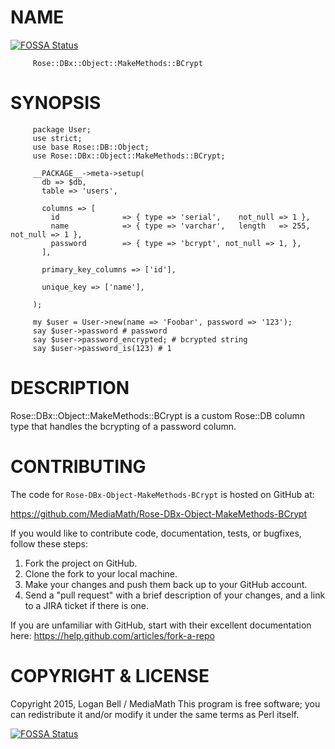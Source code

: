 # NAME
[![FOSSA Status](https://app.fossa.io/api/projects/git%2Bgithub.com%2Fxizhao%2FRose-DBx-Object-MakeMethods-BCrypt.svg?type=shield)](https://app.fossa.io/projects/git%2Bgithub.com%2Fxizhao%2FRose-DBx-Object-MakeMethods-BCrypt?ref=badge_shield)

         Rose::DBx::Object::MakeMethods::BCrypt

# SYNOPSIS
         package User;
         use strict;
         use base Rose::DB::Object;
         use Rose::DBx::Object::MakeMethods::BCrypt;

         __PACKAGE__->meta->setup(
           db => $db,
           table => 'users',

           columns => [
             id              => { type => 'serial',    not_null => 1 },
             name            => { type => 'varchar',   length   => 255, not_null => 1 },
             password        => { type => 'bcrypt', not_null => 1, },
           ],

           primary_key_columns => ['id'],

           unique_key => ['name'],

         );

         my $user = User->new(name => 'Foobar', password => '123');
         say $user->password # password
         say $user->password_encrypted; # bcrypted string
         say $user->password_is(123) # 1

# DESCRIPTION

Rose::DBx::Object::MakeMethods::BCrypt is a custom Rose::DB column type that handles the bcrypting of a password column.

# CONTRIBUTING
The code for `Rose-DBx-Object-MakeMethods-BCrypt` is hosted on GitHub at:

https://github.com/MediaMath/Rose-DBx-Object-MakeMethods-BCrypt 

If you would like to contribute code, documentation, tests, or bugfixes, follow these steps:
 1. Fork the project on GitHub.
 2. Clone the fork to your local machine.
 3. Make your changes and push them back up to your GitHub account.
 4. Send a "pull request" with a brief description of your changes, and a link to a JIRA  ticket if there is one.
 
If you are unfamiliar with GitHub, start with their excellent documentation here:
         https://help.github.com/articles/fork-a-repo

# COPYRIGHT & LICENSE

Copyright 2015, Logan Bell / MediaMath
This program is free software; you can redistribute it and/or modify it under the same terms as Perl itself.



[![FOSSA Status](https://app.fossa.io/api/projects/git%2Bgithub.com%2Fxizhao%2FRose-DBx-Object-MakeMethods-BCrypt.svg?type=large)](https://app.fossa.io/projects/git%2Bgithub.com%2Fxizhao%2FRose-DBx-Object-MakeMethods-BCrypt?ref=badge_large)